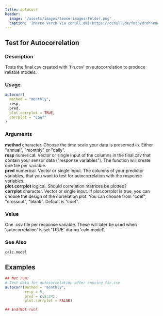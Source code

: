 ```yaml
---
title: autocorr
header:
  image: '/assets/images/teaserimages/felder.png'
  caption: '[Marco Verch via ccnull.de](https://ccnull.de/foto/drohnenaufnahme-von-landwirtschaftlichen-feldern-mit-geometrischen-mustern/1105470). [CC-BY 2.0](https://creativecommons.org/licenses/by/2.0/de/). Image cropped.'
---
```


## Test for Autocorrelation

### Description
Tests the final.csv created with 'fin.csv' on autocorrelation to produce reliable models.

### Usage
```r
autocorr(
  method = "monthly",
  resp,
  pred,
  plot.corrplot = TRUE,
  corrplot = "Coef"
)
```

### Arguments
**method** 			character. Choose the time scale your data is preserved in. Either "annual", "monthly" or "daily".  
**resp** 			numerical. Vector or single input of the columns in the final.csv that contain your sensor data ("response variables"). The function will create one file per variable.  
**pred** 			numerical. Vector or single input. The columns of your predictor variables, that you want to test for autocorrelation with the response variables.  
**plot.corrplot** 	logical. Should correlation matrices be plotted?  
**corrplot** 		character. Vector or single input. If plot.corrplot is true, you can choose the design of the correlation plot. You can choose from "coef", "crossout", "blank". Default is "coef".  

### Value
One .csv file per response variable. These will later be used when 'autocorrelation' is set 'TRUE' during 'calc.model'.

### See Also
`calc.model`

## Examples
```r
## Not run: 
# Test data for autocorrelation after running fin.csv
autocorr(method = "monthly",
         resp = 5,
         pred = c(8:24),
         plot.corrplot = FALSE)

## End(Not run)
```

